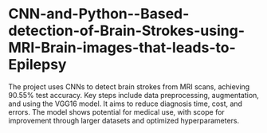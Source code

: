 # CNN-and-Python--Based-detection-of-Brain-Strokes-using-MRI-Brain-images-that-leads-to-Epilepsy
The project uses CNNs to detect brain strokes from MRI scans, achieving 90.55% test accuracy. Key steps include data preprocessing, augmentation, and using the VGG16 model. It aims to reduce diagnosis time, cost, and errors. The model shows potential for medical use, with scope for improvement through larger datasets and optimized hyperparameters.
